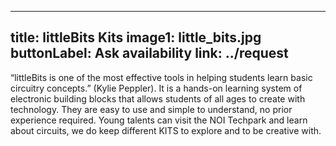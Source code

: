 
---
title: littleBits Kits
image1: little_bits.jpg
buttonLabel: Ask availability
link: ../request
---

“littleBits is one of the most effective tools in helping students learn basic circuitry concepts.” (Kylie Peppler).
It is a hands-on learning system of electronic building blocks that allows students of all ages to create with technology.
They are easy to use and simple to understand, no prior experience required. Young talents can visit the NOI Techpark and learn about circuits,
we do keep different KITS to explore and to be creative with.